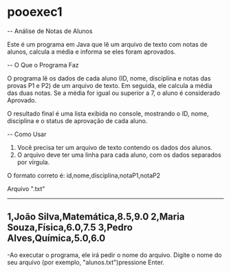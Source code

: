 # pooexec1
-- Análise de Notas de Alunos

Este é um programa em Java que lê um arquivo de texto com notas de alunos, calcula a média e informa se eles foram aprovados.

-- O Que o Programa Faz

O programa lê os dados de cada aluno (ID, nome, disciplina e notas das provas P1 e P2) de um arquivo de texto. Em seguida, ele calcula a média das duas notas. Se a média for igual ou superior a 7, o aluno é considerado Aprovado.

O resultado final é uma lista exibida no console, mostrando o ID, nome, disciplina e o status de aprovação de cada aluno.

-- Como Usar

1.  Você precisa ter um arquivo de texto contendo os dados dos alunos.
2.  O arquivo deve ter uma linha para cada aluno, com os dados separados por vírgula.

O formato correto é:
id,nome,disciplina,notaP1,notaP2

Arquivo ".txt"

---
1,João Silva,Matemática,8.5,9.0
2,Maria Souza,Física,6.0,7.5
3,Pedro Alves,Química,5.0,6.0
---

-Ao executar o programa, ele irá pedir o nome do arquivo. Digite o nome do seu arquivo (por exemplo, "alunos.txt")pressione Enter.